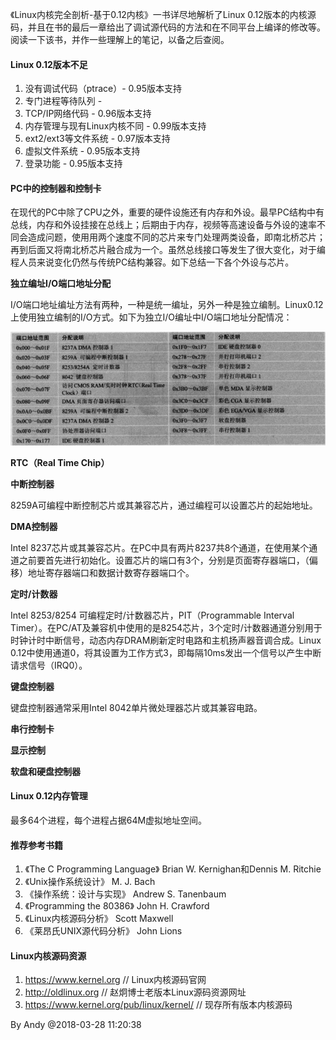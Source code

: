 
《Linux内核完全剖析-基于0.12内核》一书详尽地解析了Linux 0.12版本的内核源码，并且在书的最后一章给出了调试源代码的方法和在不同平台上编译的修改等。阅读一下该书，并作一些理解上的笔记，以备之后查阅。

#### Linux 0.12版本不足 ####

1. 没有调试代码（ptrace）- 0.95版本支持
2. 专门进程等待队列 -
3. TCP/IP网络代码 - 0.96版本支持
4. 内存管理与现有Linux内核不同 - 0.99版本支持
5. ext2/ext3等文件系统 - 0.97版本支持
6. 虚拟文件系统 - 0.95版本支持
7. 登录功能 - 0.95版本支持

#### PC中的控制器和控制卡 ####

在现代的PC中除了CPU之外，重要的硬件设施还有内存和外设。最早PC结构中有总线，内存和外设挂接在总线上；后期由于内存，视频等高速设备与外设的速率不同会造成问题，使用用两个速度不同的芯片来专门处理两类设备，即南北桥芯片；再到后面又将南北桥芯片融合成为一个。虽然总线接口等发生了很大变化，对于编程人员来说变化仍然与传统PC结构兼容。如下总结一下各个外设与芯片。

**独立编址I/O端口地址分配**

I/O端口地址编址方法有两种，一种是统一编址，另外一种是独立编制。Linux0.12上使用独立编制的I/O方式。如下为独立I/O编址中I/O端口地址分配情况：

![图1 I/O端口地址分配](2018-02-28-Linux-Source-0.12-Read-Notes-IO-Port-Assign.jpg)

**RTC（Real Time Chip）**

**中断控制器**

8259A可编程中断控制芯片或其兼容芯片，通过编程可以设置芯片的起始地址。

**DMA控制器**

Intel 8237芯片或其兼容芯片。在PC中具有两片8237共8个通道，在使用某个通道之前要首先进行初始化。设置芯片的端口有3个，分别是页面寄存器端口，（偏移）地址寄存器端口和数据计数寄存器端口个。

**定时/计数器**

Intel 8253/8254 可编程定时/计数器芯片，PIT（Programmable Interval Timer）。在PC/AT及兼容机中使用的是8254芯片，3个定时/计数器通道分别用于时钟计时中断信号，动态内存DRAM刷新定时电路和主机扬声器音调合成。Linux 0.12中使用通道0，将其设置为工作方式3，即每隔10ms发出一个信号以产生中断请求信号（IRQ0）。

**键盘控制器**

键盘控制器通常采用Intel 8042单片微处理器芯片或其兼容电路。

**串行控制卡**

**显示控制**

**软盘和硬盘控制器**

#### Linux 0.12内存管理 ####

最多64个进程，每个进程占据64M虚拟地址空间。

#### 推荐参考书籍 ####

1. 《The C Programming Language》 Brian W. Kernighan和Dennis M. Ritchie
2. 《Unix操作系统设计》 M. J. Bach
3. 《操作系统：设计与实现》 Andrew S. Tanenbaum
4. 《Programming the 80386》 John H. Crawford
5. 《Linux内核源码分析》 Scott Maxwell
6. 《莱昂氏UNIX源代码分析》 John Lions

#### Linux内核源码资源 ####

1. https://www.kernel.org   // Linux内核源码官网
2. http://oldlinux.org      // 赵炯博士老版本Linux源码资源网址
3. https://www.kernel.org/pub/linux/kernel/ // 现存所有版本内核源码


By Andy @2018-03-28 11:20:38
